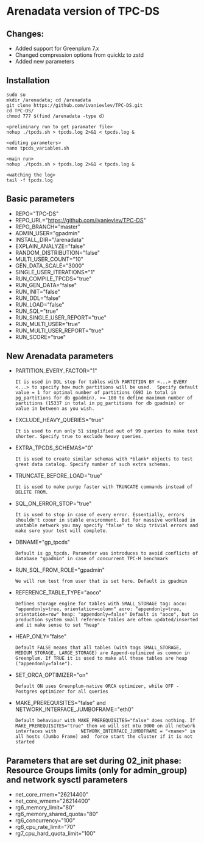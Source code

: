 # Arenadata version of TPC-DS
## Changes:

- Added support for Greenplum 7.x 
- Changed compression options from quicklz to zstd
- Added new parameters

## Installation

```
sudo su
mkdir /arenadata; cd /arenadata
git clone https://github.com/ivanievlev/TPC-DS.git
cd TPC-DS/
chmod 777 $(find /arenadata -type d)

<preliminary run to get paramater file>
nohup ./tpcds.sh > tpcds.log 2>&1 < tpcds.log &

<editing parameters>
nano tpcds_variables.sh

<main run>
nohup ./tpcds.sh > tpcds.log 2>&1 < tpcds.log &

<watching the log>
tail -f tpcds.log 

```

## Basic parameters

- REPO="TPC-DS"
- REPO_URL="https://github.com/ivanievlev/TPC-DS"
- REPO_BRANCH="master"
- ADMIN_USER="gpadmin"
- INSTALL_DIR="/arenadata"
- EXPLAIN_ANALYZE="false"
- RANDOM_DISTRIBUTION="false"
- MULTI_USER_COUNT="10"
- GEN_DATA_SCALE="3000"
- SINGLE_USER_ITERATIONS="1"
- RUN_COMPILE_TPCDS="true"
- RUN_GEN_DATA="false"
- RUN_INIT="false"
- RUN_DDL="false"
- RUN_LOAD="false"
- RUN_SQL="true"
- RUN_SINGLE_USER_REPORT="true"
- RUN_MULTI_USER="true"
- RUN_MULTI_USER_REPORT="true"
- RUN_SCORE="true"

## New Arenadata parameters

- PARTITION_EVERY_FACTOR="1"
    
	``It is used in DDL step for tables with PARTITION BY <...> EVERY <...> to specify how much partitions will be used. 
	Specify default value = 1 for optimal number of partitions (693 in total in pg_partitions for db gpadmin), >= 180 to define maximum number of partitions (15337 in total in pg_partitions for db gpadmin) or value in between as you wish.``  
	
- EXCLUDE_HEAVY_QUERIES="true"

	``It is used to run only 51 simplified out of 99 queries to make test shorter. Specify true to exclude heavy queries.``

- EXTRA_TPCDS_SCHEMAS="0"

	``It is used to create similar schemas with *blank* objects to test great data catalog. Specify number of such extra schemas.`` 
	
- TRUNCATE_BEFORE_LOAD="true"

	``It is used to make purge faster with TRUNCATE commands instead of DELETE FROM.``
	
- SQL_ON_ERROR_STOP="true"

	``It is used to stop in case of every error. Essentially, errors shouldn't coour in stable environment. But for massive workload in unstable network you may specify "false" to skip trivial errors and make sure your test will complete.``

- DBNAME="gp_tpcds"

	``Default is gp_tpcds. Parameter was introduces to avoid conflicts of database "gpadmin" in case of concurrent TPC-H benchmark``

- RUN_SQL_FROM_ROLE="gpadmin"

	``We will run test from user that is set here. Default is gpadmin``

- REFERENCE_TABLE_TYPE="aoco"

	``Defines storage engine for tables with SMALL_STORAGE tag:
		aoco: "appendonly=true, orientation=column"
		aoro: "appendonly=true, orientation=row"
		heap: "appendonly=false"
	Default is "aoco", but in production system small reference tables are often updated/inserted and it make sense to set "heap" 
``

- HEAP_ONLY="false"

	``Default FALSE means that all tables (with tags SMALL_STORAGE, MEDIUM_STORAGE, LARGE_STORAGE) are Append-optimized as common in Greenplum. If TRUE it is used to make all these tables are heap ("appendonly=false").``

- SET_ORCA_OPTIMIZER="on"

	``Default ON uses Greenplum-native ORCA optimizer, while OFF - Postgres optimizer for all queries``

- MAKE_PREREQUISITES="false" and NETWORK_INTERFACE_JUMBOFRAME="eth0"

	``Default behaviour with MAKE_PREREQUISITES="false" does nothing. If MAKE_PREREQUISITES="true" then we will set mtu 9000 on all network interfaces with 		NETWORK_INTERFACE_JUMBOFRAME = "<name>" in all hosts (Jumbo Frame) and 	force start the cluster if it is not started``

## Parameters that are set during 02_init phase: Resource Groups limits (only for admin_group) and network sysctl parameters 

- net_core_rmem="26214400"
- net_core_wmem="26214400"
- rg6_memory_limit="80"
- rg6_memory_shared_quota="80"
- rg6_concurrency="100"
- rg6_cpu_rate_limit="70"
- rg7_cpu_hard_quota_limit="100"
